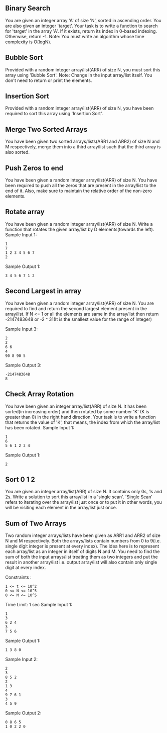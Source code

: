 ## Binary Search
You are given an integer array 'A' of size 'N', sorted in ascending order. You are also given an integer 'target'.
Your task is to write a function to search for 'target' in the array 'A'. If it exists, return its index in 0-based indexing. Otherwise, return -1.
Note: You must write an algorithm whose time complexity is O(logN).

## Bubble Sort
Provided with a random integer array/list(ARR) of size N, you must sort this array using 'Bubble Sort'.
Note:
Change in the input array/list itself. You don't need to return or print the elements.

## Insertion Sort
Provided with a random integer array/list(ARR) of size N, you have been required to sort this array using 'Insertion Sort'.

## Merge Two Sorted Arrays
You have been given two sorted arrays/lists(ARR1 and ARR2) of size N and M respectively, merge them into a third array/list such that the third array is also sorted.

## Push Zeros to end
You have been given a random integer array/list(ARR) of size N. You have been required to push all the zeros that are present in the array/list to the end of it. Also, make sure to maintain the relative order of the non-zero elements.

## Rotate array
You have been given a random integer array/list(ARR) of size N. Write a function that rotates the given array/list by D elements(towards the left).
Sample Input 1:
```
1
7
1 2 3 4 5 6 7
2
```
Sample Output 1:
```
3 4 5 6 7 1 2
```

## Second Largest in array
You have been given a random integer array/list(ARR) of size N. You are required to find and return the second largest element present in the array/list.
If N <= 1 or all the elements are same in the array/list then return -2147483648 or -2 ^ 31(It is the smallest value for the range of Integer)

Sample Input 3:
```
2
2
6 6
4
90 8 90 5
```
Sample Output 3:
```
-2147483648
8
```
## Check Array Rotation
You have been given an integer array/list(ARR) of size N. It has been sorted(in increasing order) and then rotated by some number 'K' (K is greater than 0) in the right hand direction.
Your task is to write a function that returns the value of 'K', that means, the index from which the array/list has been rotated.
Sample Input 1:
```
1
6
5 6 1 2 3 4
```
Sample Output 1:
```
2
```
## Sort 0 1 2
You are given an integer array/list(ARR) of size N. It contains only 0s, 1s and 2s. Write a solution to sort this array/list in a 'single scan'.
'Single Scan' refers to iterating over the array/list just once or to put it in other words, you will be visiting each element in the array/list just once.

## Sum of Two Arrays
Two random integer arrays/lists have been given as ARR1 and ARR2 of size N and M respectively. Both the arrays/lists contain numbers from 0 to 9(i.e. single digit integer is present at every index). The idea here is to represent each array/list as an integer in itself of digits N and M.
You need to find the sum of both the input arrays/list treating them as two integers and put the result in another array/list i.e. output array/list will also contain only single digit at every index.

Constraints :
```
1 <= t <= 10^2
0 <= N <= 10^5
0 <= M <= 10^5
```
Time Limit: 1 sec 
Sample Input 1:
```
1
3
6 2 4
3
7 5 6
```
Sample Output 1:
```
1 3 8 0
```
Sample Input 2:
```
2
3
8 5 2
2
1 3
4
9 7 6 1
3
4 5 9
```
Sample Output 2:
```
0 8 6 5
1 0 2 2 0 
```
